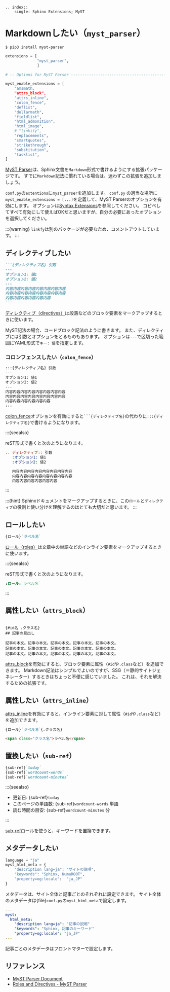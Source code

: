 ```{eval-rst}
.. index::
    single: Sphinx Extensions; MyST
```

# Markdownしたい（``myst_parser``）

```console
$ pip3 install myst-parser
```

```python
extensions = [
              "myst_parser",
              ]

# -- Options for MyST Parser -------------------------------------------------

myst_enable_extensions = [
    "amsmath,
    "attrs_block",
    "attrs_inline",
    "colon_fence",
    "deflist",
    "dollarmath",
    "fieldlist",
    "html_admonition",
    "html_image",
    # "linkify",
    "replacements",
    "smartquotes",
    "strikethrough",
    "substitution",
    "tasklist",
]
```

[MyST Parser](https://myst-parser.readthedocs.io/en/latest/)は、Sphinx文書を``Markdown``形式で書けるようにする拡張パッケージです。
すでに``Markdown``記法に慣れている場合は、迷わずこの拡張を追加しましょう。

``conf.py``の``extentions``に``myst_parser``を追加します。
``conf.py`` の適当な場所に``myst_enable_extensions = [...]``を定義して、MyST Parserのオプションを有効にします。
オプションは[Syntax Extensions](https://myst-parser.readthedocs.io/en/latest/syntax/optional.html)を参照してください。
コピペしてすべて有効にして使えばOKだと思いますが、自分の必要にあったオプションを選択してください。

:::{warning}
``linkfy``は別のパッケージが必要なため、コメントアウトしています。
:::

## ディレクティブしたい

````md
```{ディレクティブ名} 引数
---
オプション1: 値1
オプション2: 値2
---
内容内容内容内容内容内容内容内容
内容内容内容内容内容内容内容内容
内容内容内容内容内容内容
```
````

[ディレクティブ（directives）](https://myst-parser.readthedocs.io/en/latest/syntax/roles-and-directives.html#directives-a-block-level-extension-point)は段落などのブロック要素をマークアップするときに使います。

MyST記法の場合、コードブロック記法のように書きます。
また、ディレクティブには引数とオプションをとるものもあります。
オプションは``---``で区切った範囲にYAML形式で``キー: 値``を指定します。

### コロンフェンスしたい（``colon_fence``）

````md
:::{ディレクティブ名} 引数
---
オプション1: 値1
オプション2: 値2
---
内容内容内容内容内容内容内容内容
内容内容内容内容内容内容内容内容
内容内容内容内容内容内容
:::
````

[colon_fence](https://myst-parser.readthedocs.io/en/latest/syntax/optional.html#code-fences-using-colons)オプションを有効にすると`` ```{ディレクティブ名} ``の代わりに``:::{ディレクティブ名}``で書けるようになります。


:::{seealso}

reST形式で書くと次のようになります。

```rst
.. ディレクティブ:: 引数
   :オプション1: 値1
   :オプション2: 値2

   内容内容内容内容内容内容内容内容
   内容内容内容内容内容内容内容内容
   内容内容内容内容内容内容
```

:::

:::{hint}
Sphinxドキュメントをマークアップするときに、この``ロール``と``ディレクティブ``の役割と使い分けを理解するのはとても大切だと思います。
:::

## ロールしたい

```md
{ロール}`ラベル名`
```

[ロール（roles）](https://myst-parser.readthedocs.io/en/latest/syntax/roles-and-directives.html#roles-an-in-line-extension-point)は文章中の単語などのインライン要素をマークアップするときに使います。

:::{seealso}

reST形式で書くと次のようになります。

```rst
:ロール:`ラベル名`
```

:::

## 属性したい（``attrs_block``）

```{code-block} md

{#id名 .クラス名}
## 記事の見出し

記事の本文。記事の本文。記事の本文。記事の本文。記事の本文。
記事の本文。記事の本文。記事の本文。記事の本文。記事の本文。
記事の本文。記事の本文。記事の本文。記事の本文。記事の本文。

```

[attrs_block](https://myst-parser.readthedocs.io/en/latest/syntax/optional.html#block-attributes)を有効にすると、ブロック要素に属性（``#id``や``.class``など）を追加できます。
Markdown記法はシンプルでよいのですが、SSG（＝静的サイトジェネレーター）するときはちょっと不便に感じていました。
これは、それを解決するための拡張です。

## 属性したい（``attrs_inline``）

[attrs_inline](https://myst-parser.readthedocs.io/en/latest/syntax/optional.html#inline-attributes)を有効にすると、インライン要素に対して属性（``#id``や``.class``など）を追加できます。

```md
{ロール}`ラベル名`{.クラス名}
```

```html
<span class="クラス名">ラベル名</span>
```

## 置換したい（``sub-ref``）

```md
{sub-ref}`today`
{sub-ref}`wordcount-words`
{sub-ref}`wordcount-minutes`
```

:::{seealso}

- 更新日: {sub-ref}`today`
- このページの単語数: {sub-ref}`wordcount-words` 単語
- 読む時間の目安: {sub-ref}`wordcount-minutes` 分

:::

[sub-ref](https://myst-parser.readthedocs.io/en/latest/syntax/roles-and-directives.html#insert-the-date-and-reading-time)ロールを使うと、キーワードを置換できます。

## メタデータしたい

```python
language = "ja"
myst_html_meta = {
    "description lang=ja": "サイトの説明",
    "keywords": "Sphinx, KumaROOT",
    "property=og:locale":  "ja_JP"
}
```

メタデータは、サイト全体と記事ごとのそれぞれに設定できます。
サイト全体のメタデータは{file}`conf.py`の``myst_html_meta``で設定します。

```yaml
---
myst:
  html_meta:
    "description lang=ja": "記事の説明"
    "keywords": "Sphinx, 記事のキーワード"
    "property=og:locale": "ja_JP"
---
```

記事ごとのメタデータはフロントマターで設定します。

## リファレンス

- [MyST Parser Document](https://myst-parser.readthedocs.io/en/latest/index.html)
- [Roles and Directives - MyST Parser](https://myst-parser.readthedocs.io/en/latest/syntax/roles-and-directives.html)
